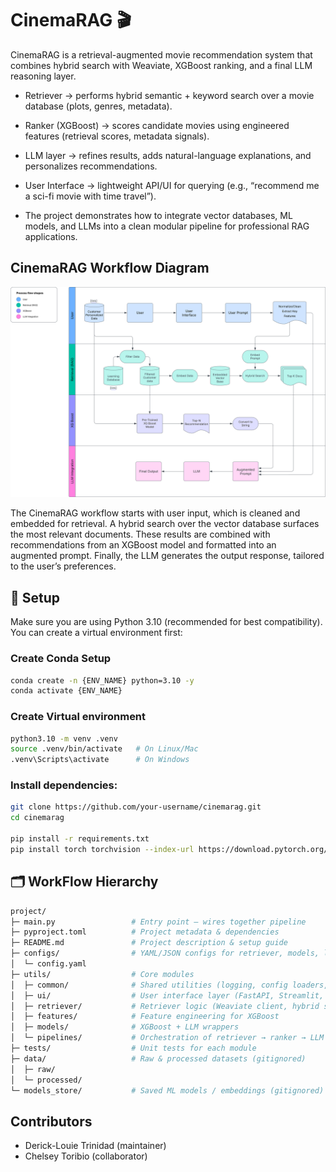 # CinemaRAG 🎬

CinemaRAG is a retrieval-augmented movie recommendation system that combines hybrid search with Weaviate, XGBoost ranking, and a final LLM reasoning layer.

- Retriever → performs hybrid semantic + keyword search over a movie database (plots, genres, metadata).

- Ranker (XGBoost) → scores candidate movies using engineered features (retrieval scores, metadata signals).

- LLM layer → refines results, adds natural-language explanations, and personalizes recommendations.

- User Interface → lightweight API/UI for querying (e.g., “recommend me a sci-fi movie with time travel”).

- The project demonstrates how to integrate vector databases, ML models, and LLMs into a clean modular pipeline for professional RAG applications.

## CinemaRAG Workflow Diagram
![CinemaRAG Workflow](docs/images/workflow.svg)


The CinemaRAG workflow starts with user input, which is cleaned and embedded for retrieval. A hybrid search over the vector database surfaces the most relevant documents. These results are combined with recommendations from an XGBoost model and formatted into an augmented prompt. Finally, the LLM generates the output response, tailored to the user’s preferences.


## 🚀 Setup

Make sure you are using Python 3.10 (recommended for best compatibility). You can create a virtual environment first:

### Create Conda Setup
```Bash
conda create -n {ENV_NAME} python=3.10 -y
conda activate {ENV_NAME}
```
### Create Virtual environment
```Bash
python3.10 -m venv .venv
source .venv/bin/activate   # On Linux/Mac
.venv\Scripts\activate      # On Windows
```
### Install dependencies:
```Bash
git clone https://github.com/your-username/cinemarag.git
cd cinemarag

pip install -r requirements.txt
pip install torch torchvision --index-url https://download.pytorch.org/whl/cu126
```

## 🗂️ WorkFlow Hierarchy


```Bash
project/
├─ main.py                 # Entry point – wires together pipeline
├─ pyproject.toml          # Project metadata & dependencies
├─ README.md               # Project description & setup guide
├─ configs/                # YAML/JSON configs for retriever, models, logging
│  └─ config.yaml
├─ utils/                  # Core modules
│  ├─ common/              # Shared utilities (logging, config loaders, types)
│  ├─ ui/                  # User interface layer (FastAPI, Streamlit, etc.)
│  ├─ retriever/           # Retriever logic (Weaviate client, hybrid search)
│  ├─ features/            # Feature engineering for XGBoost
│  ├─ models/              # XGBoost + LLM wrappers
│  └─ pipelines/           # Orchestration of retriever → ranker → LLM
├─ tests/                  # Unit tests for each module
├─ data/                   # Raw & processed datasets (gitignored)
│  ├─ raw/
│  └─ processed/
└─ models_store/           # Saved ML models / embeddings (gitignored)
```


## Contributors
- Derick-Louie Trinidad (maintainer)
- Chelsey Toribio (collaborator)